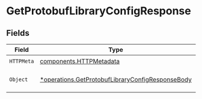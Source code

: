 # GetProtobufLibraryConfigResponse


## Fields

| Field                                                                                                               | Type                                                                                                                | Required                                                                                                            | Description                                                                                                         |
| ------------------------------------------------------------------------------------------------------------------- | ------------------------------------------------------------------------------------------------------------------- | ------------------------------------------------------------------------------------------------------------------- | ------------------------------------------------------------------------------------------------------------------- |
| `HTTPMeta`                                                                                                          | [components.HTTPMetadata](../../models/components/httpmetadata.md)                                                  | :heavy_check_mark:                                                                                                  | N/A                                                                                                                 |
| `Object`                                                                                                            | [*operations.GetProtobufLibraryConfigResponseBody](../../models/operations/getprotobuflibraryconfigresponsebody.md) | :heavy_minus_sign:                                                                                                  | a list of ProtobufEncodingConfig objects                                                                            |